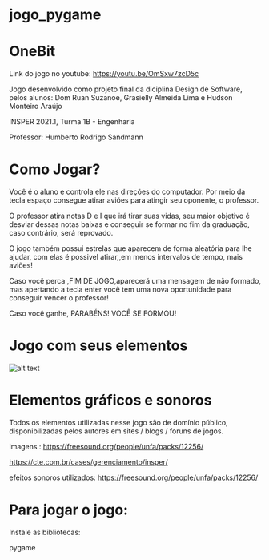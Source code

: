 # jogo_pygame

# OneBit
Link do jogo no youtube: https://youtu.be/OmSxw7zcD5c

Jogo desenvolvido como projeto final da diciplina Design de Software, pelos alunos: Dom Ruan Suzanoe, Grasielly Almeida Lima e Hudson Monteiro Araújo

INSPER 2021.1, Turma 1B - Engenharia

Professor: Humberto Rodrigo Sandmann

# Como Jogar?
Você é o aluno e controla ele nas direções do computador. Por meio da tecla espaço consegue atirar aviões para atingir seu oponente, o professor.

O professor atira notas D e I que irá tirar suas vidas, seu maior objetivo é desviar dessas notas baixas e conseguir se formar no fim da graduação, caso contrário, será reprovado.

O jogo também possui estrelas que aparecem de forma aleatória para lhe ajudar, com elas é possivel atirar,,em menos intervalos de tempo, mais aviões!

Caso você perca ,FIM DE JOGO,aparecerá uma mensagem de não formado, mas apertando a tecla enter você tem uma nova oportunidade para conseguir vencer o professor!

Caso você ganhe, PARABÉNS! VOCÊ SE FORMOU!

# Jogo com seus elementos 

![alt text](https://github.com/HudsonMA98/jogo_pygame/blob/main/recursos/imagens/tela_jogo.png?raw=true)


# Elementos gráficos e sonoros
Todos os elementos utilizadas nesse jogo são de domínio público, disponibilizadas pelos autores em sites / blogs / foruns de jogos.

imagens : https://freesound.org/people/unfa/packs/12256/ 

https://cte.com.br/cases/gerenciamento/insper/


efeitos sonoros utilizados: https://freesound.org/people/unfa/packs/12256/

# Para jogar o jogo:
Instale as bibliotecas:

pygame






